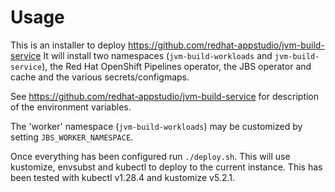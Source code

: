 
# Usage

This is an installer to deploy https://github.com/redhat-appstudio/jvm-build-service It will install two namespaces (`jvm-build-workloads` and `jvm-build-service`), the Red Hat OpenShift Pipelines operator, the JBS operator and cache and the various secrets/configmaps.

See  https://github.com/redhat-appstudio/jvm-build-service for description of the environment variables.

The 'worker' namespace (`jvm-build-workloads`) may be customized by setting `JBS_WORKER_NAMESPACE`.

Once everything has been configured run `./deploy.sh`. This will use kustomize, envsubst and kubectl to deploy to the current instance. This has been tested with kubectl v1.28.4 and kustomize v5.2.1.
